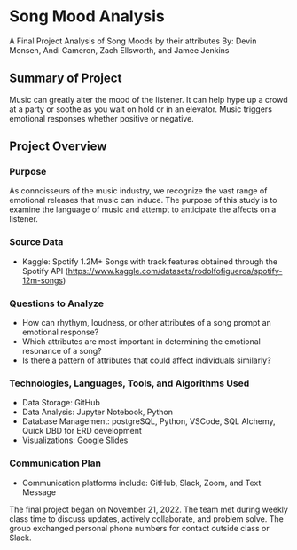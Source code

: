 # Song Mood Analysis

A Final Project Analysis of Song Moods by their attributes
By: Devin Monsen, Andi Cameron, Zach Ellsworth, and Jamee Jenkins

## Summary of Project

Music can greatly alter the mood of the listener. It can help hype up a crowd at a party or soothe as you wait on hold or in an elevator. Music triggers emotional responses whether positive or negative. 

## Project Overview

### Purpose

As connoisseurs of the music industry, we recognize the vast range of emotional releases that music can induce. The purpose of this study is to examine the language of music and attempt to anticipate the affects on a listener.

### Source Data 

- Kaggle: Spotify 1.2M+ Songs with track features obtained through the Spotify API
(https://www.kaggle.com/datasets/rodolfofigueroa/spotify-12m-songs)

### Questions to Analyze

- How can rhythym, loudness, or other attributes of a song prompt an emotional response?
- Which attributes are most important in determining the emotional resonance of a song?
- Is there a pattern of attributes that could affect individuals similarly?

### Technologies, Languages, Tools, and Algorithms Used

- Data Storage: GitHub
- Data Analysis: Jupyter Notebook, Python
- Database Management: postgreSQL, Python, VSCode, SQL Alchemy, Quick DBD for ERD development
- Visualizations: Google Slides

### Communication Plan

- Communication platforms include: GitHub, Slack, Zoom, and Text Message

The final project began on November 21, 2022. The team met during weekly class time to discuss updates, actively collaborate, and problem solve. The group exchanged personal phone numbers for contact outside class or Slack.